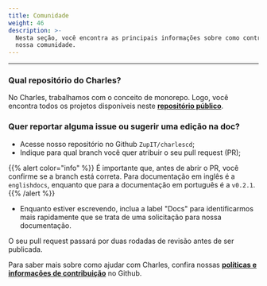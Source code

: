 ```yaml
---
title: Comunidade
weight: 46
description: >-
  Nesta seção, você encontra as principais informações sobre como contribuir com
  nossa comunidade.
---
```


---

### **Qual repositório do Charles?**

No Charles, trabalhamos com o conceito de monorepo. Logo, você encontra todos os projetos disponíveis neste [**repositório público**](https://github.com/ZupIT/charlescd). 

### **Quer reportar alguma issue ou sugerir uma edição na doc?** 

* Acesse nosso repositório no Github `ZupIT/charlescd`;
* Indique para qual branch você quer atribuir o seu pull request \(PR\);

{{% alert color="info" %}}
É importante que, antes de abrir o PR, você confirme se a branch está correta. Para documentação em inglês é a `englishdocs`, enquanto que para a documentação em português é a `v0.2.1`.
{{% /alert %}}

* Enquanto estiver escrevendo, inclua a label "Docs" para identificarmos mais rapidamente que se trata de uma solicitação para nossa documentação. 

O seu pull request passará por duas rodadas de revisão antes de ser publicada. 

Para saber mais sobre como ajudar com Charles, confira nossas [**políticas e informações de contribuição**](https://github.com/ZupIT/charlescd/blob/master/CONTRIBUTING) no Github.
